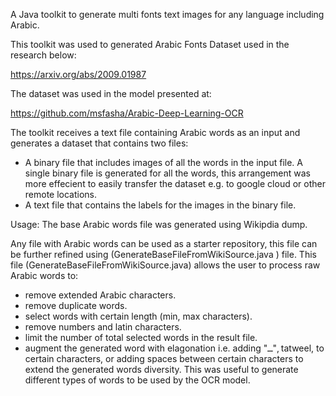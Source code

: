A Java toolkit to generate multi fonts text images for any language including Arabic.

This toolkit was used to generated Arabic Fonts Dataset used in the research below:

https://arxiv.org/abs/2009.01987

The dataset was used in the model presented at:

https://github.com/msfasha/Arabic-Deep-Learning-OCR


The toolkit receives a text file containing Arabic words as an input and generates a dataset that contains two files:
- A binary file that includes images of all the words in the input file. A single binary file is generated for all the words, this arrangement was more effecient to easily transfer the dataset e.g. to google cloud or other remote locations.
- A text file that contains the labels for the images in the binary file.

Usage:
The base Arabic words file was generated using Wikipdia dump.

Any file with Arabic words can be used as a starter repository, this file can be further refined using (GenerateBaseFileFromWikiSource.java ) file.
This file (GenerateBaseFileFromWikiSource.java) allows the user to process raw Arabic words to:
- remove extended Arabic characters.
- remove duplicate words.
- select words with certain length (min, max characters).
- remove numbers and latin characters.
- limit the number of total selected words in the result file.
- augment the generated word with elagonation i.e. adding "ــ", tatweel, to certain characters, or adding spaces between certain characters to extend the generated words diversity.  This was useful to generate different types of words to be used by the OCR model.
